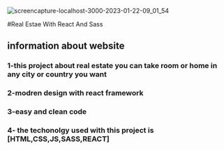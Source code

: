 ![screencapture-localhost-3000-2023-01-22-09_01_54](https://user-images.githubusercontent.com/95435166/213919849-1392b658-eefb-4764-8930-3dedcbfcd2ef.png)

#Real Estae With React And Sass
## information about website

### 1-this project about real estate you can take room or home in any city or country you want
### 2-modren design with react framework
### 3-easy and clean code 
### 4- the techonolgy used with this project is [HTML,CSS,JS,SASS,REACT]


